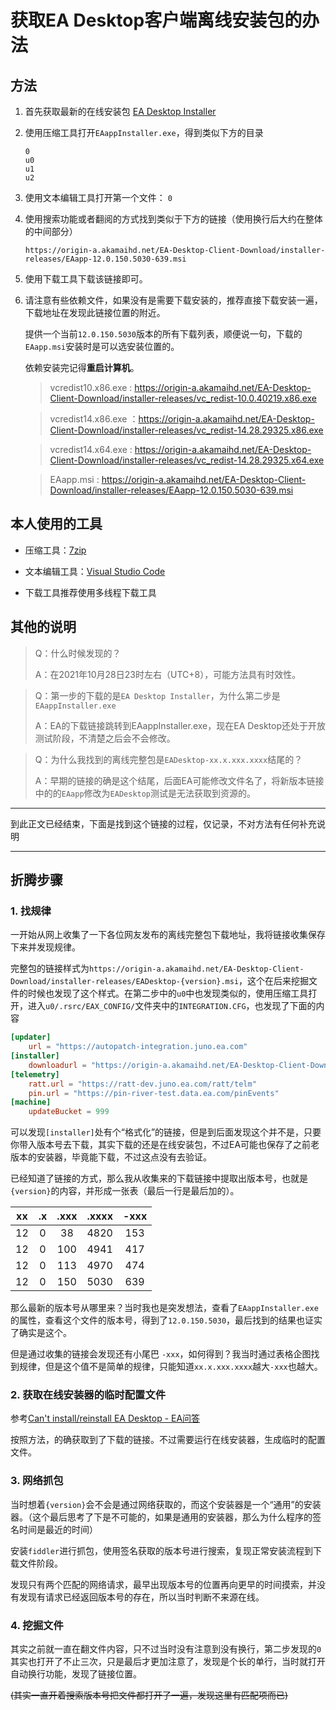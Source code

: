 # 获取EA Desktop客户端离线安装包的办法

## 方法

1. 首先获取最新的在线安装包 [EA Desktop Installer](https://origin-a.akamaihd.net/EA-Desktop-Client-Download/installer-releases/EADesktopInstaller.exe)
2. 使用压缩工具打开`EAappInstaller.exe`，得到类似下方的目录
   ```
   0
   u0
   u1
   u2
   ```
3. 使用文本编辑工具打开第一个文件： `0` 
4. 使用搜索功能或者翻阅的方式找到类似于下方的链接（使用换行后大约在整体的中间部分）
   
   `https://origin-a.akamaihd.net/EA-Desktop-Client-Download/installer-releases/EAapp-12.0.150.5030-639.msi`

5. 使用下载工具下载该链接即可。
6. 请注意有些依赖文件，如果没有是需要下载安装的，推荐直接下载安装一遍，下载地址在发现此链接位置的附近。
   
   提供一个当前`12.0.150.5030`版本的所有下载列表，顺便说一句，下载的`EAapp.msi`安装时是可以选安装位置的。

   依赖安装完记得**重启计算机**。


   > vcredist10.x86.exe : https://origin-a.akamaihd.net/EA-Desktop-Client-Download/installer-releases/vc_redist-10.0.40219.x86.exe

   > vcredist14.x86.exe ：https://origin-a.akamaihd.net/EA-Desktop-Client-Download/installer-releases/vc_redist-14.28.29325.x86.exe

   > vcredist14.x64.exe : https://origin-a.akamaihd.net/EA-Desktop-Client-Download/installer-releases/vc_redist-14.28.29325.x64.exe

   > EAapp.msi : https://origin-a.akamaihd.net/EA-Desktop-Client-Download/installer-releases/EAapp-12.0.150.5030-639.msi


## 本人使用的工具
* 压缩工具：[7zip](https://www.7-zip.org/)

* 文本编辑工具：[Visual Studio Code](https://code.visualstudio.com/)

* 下载工具推荐使用多线程下载工具

## 其他的说明

>Q：什么时候发现的？
>
>A：在2021年10月28日23时左右（UTC+8），可能方法具有时效性。

>Q：第一步的下载的是`EA Desktop Installer`，为什么第二步是`EAappInstaller.exe`
>
>A：EA的下载链接跳转到EAappInstaller.exe，现在EA Desktop还处于开放测试阶段，不清楚之后会不会修改。

>Q：为什么我找到的离线完整包是`EADesktop-xx.x.xxx.xxxx`结尾的？
>
>A：早期的链接的确是这个结尾，后面EA可能修改文件名了，将新版本链接中的的`EAapp`修改为`EADesktop`测试是无法获取到资源的。

---

到此正文已经结束，下面是找到这个链接的过程，仅记录，不对方法有任何补充说明

---

## 折腾步骤

### 1. 找规律

一开始从网上收集了一下各位网友发布的离线完整包下载地址，我将链接收集保存下来并发现规律。

完整包的链接样式为`https://origin-a.akamaihd.net/EA-Desktop-Client-Download/installer-releases/EADesktop-{version}.msi`，这个在后来挖掘文件的时候也发现了这个样式。在第二步中的`u0`中也发现类似的，使用压缩工具打开，进入`u0/.rsrc/EAX_CONFIG/`文件夹中的`INTEGRATION.CFG`，也发现了下面的内容

```toml
[updater]
    url = "https://autopatch-integration.juno.ea.com"
[installer]
    downloadurl = "https://origin-a.akamaihd.net/EA-Desktop-Client-Download/installer-releases/EAappInstaller-{version}.exe"
[telemetry]
    ratt.url = "https://ratt-dev.juno.ea.com/ratt/telm"
    pin.url = "https://pin-river-test.data.ea.com/pinEvents"
[machine]
    updateBucket = 999
```

可以发现`[installer]`处有个“格式化”的链接，但是到后面发现这个并不是，只要你带入版本号去下载，其实下载的还是在线安装包，不过EA可能也保存了之前老版本的安装器，毕竟能下载，不过这点没有去验证。

已经知道了链接的方式，那么我从收集来的下载链接中提取出版本号，也就是`{version}`的内容，并形成一张表（最后一行是最后加的）。

|  xx | .x | .xxx | .xxxx | -xxx |
|:---:|:---:|:----:|:-----:|:----:|
| 12  | 0  | 38   | 4820  | 153  |
| 12  | 0  | 100  | 4941  | 417  |
| 12  | 0  | 113  | 4970  | 474  |
| 12  | 0  | 150  | 5030  | 639  |

那么最新的版本号从哪里来？当时我也是突发想法，查看了`EAappInstaller.exe`的属性，查看这个文件的版本号，得到了`12.0.150.5030`，最后找到的结果也证实了确实是这个。

但是通过收集的链接会发现还有小尾巴 `-xxx`，如何得到？我当时通过表格企图找到规律，但是这个值不是简单的规律，只能知道`xx.x.xxx.xxxx`越大`-xxx`也越大。

### 2. 获取在线安装器的临时配置文件

参考[Can't install/reinstall EA Desktop - EA问答 ](https://answers.ea.com/t5/Bug-Reports-Technical-Issues/Can-t-install-reinstall-EA-Desktop/td-p/9805968)

按照方法，的确获取到了下载的链接。不过需要运行在线安装器，生成临时的配置文件。

### 3. 网络抓包

当时想着`{version}`会不会是通过网络获取的，而这个安装器是一个“通用”的安装器。（这个最后思考了下是不可能的，如果是通用的安装器，那么为什么程序的签名时间是最近的时间）

安装`fiddler`进行抓包，使用签名获取的版本号进行搜索，复现正常安装流程到下载文件阶段。

发现只有两个匹配的网络请求，最早出现版本号的位置再向更早的时间摸索，并没有发现有请求已经返回版本号的存在，所以当时判断不来源在线。

### 4. 挖掘文件

其实之前就一直在翻文件内容，只不过当时没有注意到没有换行，第二步发现的`0`其实也打开了不止三次，只是最后才更加注意了，发现是个长的单行，当时就打开自动换行功能，发现了链接位置。

~~(其实一直开着搜索版本号把文件都打开了一遍，发现这里有匹配项而已)~~
